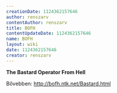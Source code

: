 ```yaml
---
creationDate: 1124362157646 
author: renszarv 
contentAuthor: renszarv 
title: BOFH 
contentUpdateDate: 1124362157646 
name: BOFH 
layout: wiki 
date: 1124362157646 
creator: renszarv 
---
```

__The Bastard Operator From Hell__

Bővebben: http://bofh.ntk.net/Bastard.html
